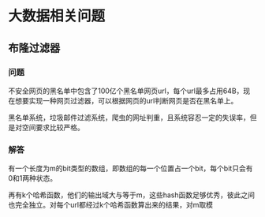 # 大数据相关问题

## 布隆过滤器

### 问题

不安全网页的黑名单中包含了100亿个黑名单网页url，每个url最多占用64B，现在想要实现一种网页过滤器，可以根据网页的url判断网页是否在黑名单上。

黑名单系统，垃圾邮件过滤系统，爬虫的网址判重，且系统容忍一定的失误率，但是对空间要求比较严格。

### 解答

有一个长度为m的bit类型的数组，即数组的每一个位置占一个bit，每个bit只会有0和1两种状态。

再有k个哈希函数，他们的输出域大与等于m，这些hash函数足够优秀，彼此之间也完全独立。对每个url都经过k个哈希函数算出来的结果，对m取模

